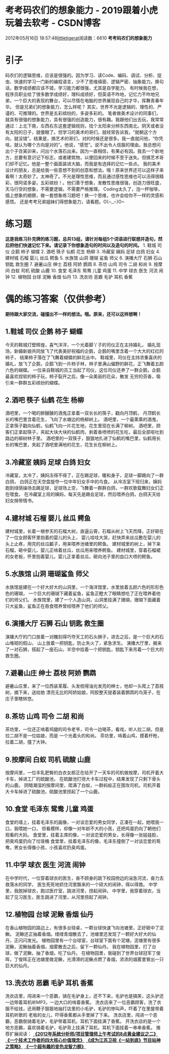 # 考考码农们的想象能力 - 2019跟着小虎玩着去软考 - CSDN博客
2012年05月16日 18:57:48[littletigerat](https://me.csdn.net/littletigerat)阅读数：6610
**考考码农们的想象能力**
# 引子
码农们的逻辑思维，应该是很强的。因为学习、读Code、编码、调试、分析、捉虫、快速的学习一门新的编程语言，少不了思维缜密、逻辑严密、抽象能力。换句话，数学成绩都应该不错，学习能力都很强，尤其是自学能力。
有时候我在想，程序员职业给了很多数学成绩好，理科成绩好，但英语不咋地，记忆力不咋地兄弟，一个巨大的表现的舞台，可以尽情在电脑的世界展现自己的才华，挥舞青春年华。
但是兄弟们的想象能力，怎么样呢？
其实，世界不光是逻辑的、理性的、严谨的、可推理的。世界是五彩缤纷的，多姿多彩的。
笔者做美术设计的同事们，就具有很强的想象能力，具有很强的创造能力，很有趣。我跟他们出去玩，我常常通过：上北下南，左西右东这套逻辑规则，找个太阳来分辨东西南北。阴天或者没有太阳的日子，就傻眼了。但学习的美术的哥们，就经常告诉我，“就朝这个方向，就没错”。结果是，搞艺术的哥们，对的时候还是很多。我一直就问他，“你凭啥，就认为哪个方向是对的”。他说，“感觉”。说不出令人信服的理由。我总想问出个子丑寅卯来，问出个水落石出来。因为一直相信，有果必有因。我去一个新地方，总要有意识记下标志，或者建筑物，以便回来的时候不至于迷失。但搞艺术哥们却不记忆。他是一整个画面装进大脑，而我是有选择的记忆一些点。
我的美术设计的朋友，总是给我一些意想不到的创意和想法。哦！原来世界还可以这样子来看啊！太奇妙了。太神奇了。不光是理性思维，而且通过感性思维也可以活得很精彩，很阿诺多姿，五彩缤纷！。他们善于想象，发散性思维很强，创造力很旺盛，天马行空的想象，不需要逻辑，不需要严格推理。
Coding太久了，泡一杯咖啡，插上想象的翅膀，做一套想象练习题吧！换一个思维，也许会给你不一样的灵感和感悟。
还是考考兄弟姐妹们得想象能力，请看题。O(∩_∩)O~
# 练习题
**这是我练习扑克牌的练习题，总共13组，请针对每组5个词语进行联想并造句，然后把他们快速记忆下来。请记录下你想象造句的时间以及造句的时间。**
1.
鞋城 司仪 企鹅 柿子 蝴蝶
2.
酒吧 筷子 仙鹤 花生 杨柳
3.
冷藏室 姨妈 足球 白鸽 妇女
4.
建材城 石榴 婴儿 丝瓜 鳄鱼
5.
水族馆 山洞 珊瑚
鲨鱼 师父
6.
演播大厅 石狮 石山 钥匙 救生圈
7.
避暑山庄 绅士 荔枝 阿娇 鹦鹉
8.
茶坊 山鸡 司令 二胡 和尚
9.
按摩间 白蚁 司机 硫酸 山鹿
10.
食堂 毛泽东 鸳鸯 儿童 鸡蛋
11.
中学 球衣 医生 河流 闹钟
12.
植物园 台球 泥鳅 香烟 仙丹
13.
洗衣坊 恶霸 毛驴 耳机 香蕉
# 偶的练习答案（仅供参考）
**期待跟大家交流，碰撞出不一样的想法。哦。原来，还可以这样想啊！**
## 1.鞋城 司仪 企鹅 柿子 蝴蝶
今天的鞋城灯壁辉煌，喜气洋洋，一个光着脚丫子的司仪正在主持婚礼，
婚礼现场，新婚新娘共同放飞了代表美好祝福的企鹅，企鹅的嘴里含着一个大大的红红的柿子，
结果柿子落在了飞舞着蝴蝶的鲜花丛中。
鞋城里，司仪在主持浓重喜庆的婚礼，放飞了企鹅，企鹅飞到一片柿子林，林子里满山偏野的鲜花，正飞舞着五颜六色的蝴蝶。
一位来自鞋城的员工当起了司仪，这位司仪还养了一群企鹅，企鹅最喜欢捏软的柿子玩，柿子裂开之后，像一朵美丽的花朵，散发
无穷的芬香，吸引来一群群五彩缤纷的蝴蝶。
## 2.酒吧 筷子 仙鹤 花生 杨柳
酒吧里，一个喝的醉醺醺的酒鬼正拿着一双长长的筷子，戳向丹顶鹤，
丹顶鹤长长的嘴巴里含着花生，飞向了水塘边的杨柳树上。
酒吧里，一个最熏熏的酒鬼，正拿筷子戳向仙鹤，仙鹤飞向一片花生地，花生里现在长满了柳树。
酒吧里，顾客们正拿起筷子，夹起大块大块的仙鹤肉，剥着香喷喷的花生吃，最后全部呕吐到路边的柳树林子里。
酒吧里的一双筷子，狠狠地扎进了仙鹤的嘴巴里，仙鹤用长长的嘴巴里，夹起了酒吧里满地的花生，花生长在柳树上。
## 3.冷藏室 姨妈 足球 白鸽 妇女
冷藏室，太冷了，姨妈冻得不得了，正在踢足球，暖和身子，足球一脚踢向了一群白鸽，
白鸽正在天空盘旋夺一位中年妇女手中的鸟食。
从冷冻室下班归来，姨妈跑到绿荫操场去踢足球，足球场上空，飞舞着一群群白鸽，一群欢歌载舞妇女们正在喂食。
在冷藏室上班的姨妈，每天先是踢会足球，然后喂养白鸽，白鸽天天给妇女捎带情书。
## 4.建材城 石榴 婴儿 丝瓜 鳄鱼
建材城里，长着一根参天的石榴大树，直逼云霄，石榴从树上飞天而降，正好砸在了一位女顾客怀里抱着的婴儿的头上，
婴儿哇哇大哭，赶快弄来丝瓜敷在婴儿的头上止疼，用完的丝瓜瓤子，用来喂养池塘里的鳄鱼。
建材城里的树上，掉下来石榴，砸中婴儿，婴儿正啃着丝瓜，丝瓜用来喂养鳄鱼。
建材城里，穿着石榴裙的女老板，怀里抱着婴儿，婴儿正拿着丝瓜，砸向池子里的血口大喷的鳄鱼。
## 5.水族馆 山洞 珊瑚鲨鱼 师父
水族馆是建在一个好大好大的山洞里，一个海洋馆里，水里放着五颜六色的形形色色的珊瑚，
一个巨大的珊瑚下藏着鲨鱼，鲨鱼正瞪大了眼睛想吃了正在喂养着他们的师父们。
水族馆里，建了一个人造山洞，山洞里挂满了珊瑚，珊瑚下面藏着只大鲨鱼，鲨鱼正在吞食喂养曾经喂养了他们的师父。
## 6.演播大厅 石狮 石山 钥匙 救生圈
演播大厅的门口放着一对雕刻得巧夺天工的石头狮子，进去之后，是一个巨大的石山堆砌的假山，
山上放着一把钥匙，防止失火了，紧急求生。
演播大厅里，搬来了一对石狮，搭起了一座石山，半空中挂着一个把钥匙，钥匙下来吊着一个巨大的救生圈。
## 7.避暑山庄 绅士 荔枝 阿娇 鹦鹉
避暑山庄里，来了一位西装革履、头发梳得油光发亮的绅士，他却一头爬上了荔枝树，摘下来，送给她
漂亮无比的阿娇姑娘，阿胶整天提着装着鹦鹉的鸟笼子，在庄子里瞎转悠。
## 8.茶坊 山鸡 司令 二胡 和尚
茶坊里，一位还正啃着鸡腿的司令老爷，司令一边喝茶，看戏，听人拉二胡，但是拉二胡不是一位姑娘，而是
一个光着头的和尚。
茶坊里，啃着山鸡，摸着杆枪，拉着二胡，撞了大钟。
## 9.按摩间 白蚁 司机 硫酸 山鹿
按摩间里，一位丰乳肥臀的白衣女郎正在给开了一天车的司机做按摩，司机开着大卡车，掉进工厂的硫酸池，
在硫酸池打捞大卡车过程中，结果发现了只剩下骨头的山鹿。
阴暗潮湿的按摩间里，爬满了白蚁，一群蚂蚁正在围攻司机，司机开着大卡车掉进了硫酸池，硫酸池里捞起了一个山鹿。
## 10.食堂 毛泽东 鸳鸯 儿童 鸡蛋
食堂的墙上，挂着毛泽东的画像，一对谈恋爱的男女同学，正凑在一起，她喂我一口，我喂她一口，
但看模样，却像一对年龄不大的小孩，还把鸡蛋扔向了朝他们观看的大妈。
食堂里，挂着主席的像，一对谈恋爱的男女，长得像一张娃娃脸，把臭鸡蛋扔向了垃圾桶
食堂里，挂着毛泽东的像，毛泽东撞倒了一对谈恋爱的鸳鸯，男女长得像小孩，小孩喜欢扔臭鸡蛋。
## 11.中学 球衣 医生 河流 闹钟
在中学时代，一位穿着球衣的医生，奋不顾身的跳下校园傍边的湍急河流，奋力去救落水的同学，
医生死死地抓住河里飘来的一个硕大的闹钟，得以得救。
中学里，我脱掉球衣，跑过医疗室，跳进河里，捞起闹钟。
中学里，我穿着球衣，当起了见习医生，医生跳进了河里，从河里捞起了闹钟。
## 12.植物园 台球 泥鳅 香烟 仙丹
在香山植物园的路边上，有很多台球桌，一颗台球快速飞向池塘里，正好砸中了泥鳅。
泥鳅还正抽着香烟。缕缕青烟散去了，池塘里还发现了一颗好大好大的仙丹，正闪闪发光。
植物园里有一个台球室，台球室下面有个泥塘，泥塘里有很多泥鳅，泥鳅抽着香烟，烟雾散去之后，留下一颗仙丹。
我在植物园里，打了台球，做了泥鳅，抽了香烟，吃了仙丹。
在植物园里，我碰到了世界台球冠军丁俊晖，丁俊晖正在池塘里做泥鳅，光滑滑的泥鳅点燃了香烟，浓浓的烟雾里冒出一只巨大的仙丹。
## 13.洗衣坊 恶霸 毛驴 耳机 香蕉
洗衣店里，闯进来一个恶霸，骑在毛驴身上，还不下来，毛驴也是搞笑，这头驴还一边带着耳机听MP3，一边大口的啃着香蕉。
洗衣店来了一位恶霸顾客，洗了衣服不给钱，还用鞭子狠狠地抽打店里的小毛驴，毛驴的惨叫声，吓着了在里屋带着耳机听歌的
老板的女儿，吓得香蕉都从手里掉了下来。
洗衣店里，闯进一个恶霸，恶霸倒骑着毛驴，毛驴带着耳机，耳机下面挂满了香蕉。
开洗衣店的是一个地方恶霸，喜欢骑着毛驴，毛驴背上挂满了耳机，耳机下面挂着一串串香蕉。
推荐扩展阅读：
[**《2012年系统分析师/项目管理师上午考试的8点黄金建议之二》**](http://blog.csdn.net/littletigerat/article/details/7596682)
[**《一个技术工作者的四大核心价值理念》**](http://blog.csdn.net/littletigerat/article/details/7589299)
[**《成为江苏卫视《一站到底》节目站神之策略》**](http://blog.csdn.net/littletigerat/article/details/7593089)
[**《一个超有趣的变色龙智力题》**](http://blog.csdn.net/littletigerat/article/details/7583222)

